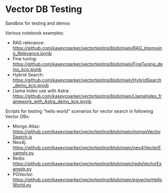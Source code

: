 # Vector DB Testing 
Sandbox for testing and demos

Various notebook examples:
- RAG relevance: https://github.com/kaseycparker/vectortesting/blob/main/RAG_Improving_Relevance.ipynb
- Fine tuning: https://github.com/kaseycparker/vectortesting/blob/main/FineTuning_demo_kcp.ipynb
- Hybrid Search: https://github.com/kaseycparker/vectortesting/blob/main/HybridSearch_demo_kcp.ipynb
- Llama Index use with Astra: https://github.com/kaseycparker/vectortesting/blob/main/LlamaIndex_framework_with_Astra_demo_kcp.ipynb 

Scripts for testing "hello world" scenarios for vector search in following Vector DBs:
- Mongo Atlas: https://github.com/kaseycparker/vectortesting/blob/main/mongoVectorSearch.js 
- Neo4j: https://github.com/kaseycparker/vectortesting/blob/main/neo4jVectorExamply.py
- Redis: https://github.com/kaseycparker/vectortesting/blob/main/redisVectorExample.py
- PGVector: https://github.com/kaseycparker/vectortesting/blob/main/pgvectorHelloWorld.py

